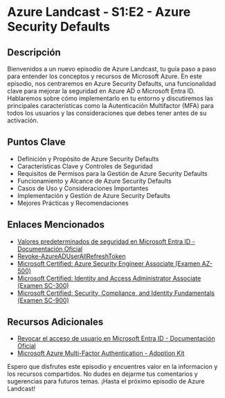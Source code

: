 # Azure Landcast -  S1:E2 - Azure Security Defaults

## Descripción

Bienvenidos a un nuevo episodio de Azure Landcast, tu guía paso a paso para entender los conceptos y recursos de Microsoft Azure. En este episodio, nos centraremos en Azure Security Defaults, una funcionalidad clave para mejorar la seguridad en Azure AD o Microsoft Entra ID. Hablaremos sobre cómo implementarlo en tu entorno y discutiremos las principales características como la Autenticación Multifactor (MFA) para todos los usuarios y las consideraciones que debes tener antes de su activación. 
## Puntos Clave

- Definición y Propósito de Azure Security Defaults
- Características Clave y Controles de Seguridad
- Requisitos de Permisos para la Gestión de Azure Security Defaults
- Funcionamiento y Alcance de Azure Security Defaults
- Casos de Uso y Consideraciones Importantes
- Implementación y Gestión de Azure Security Defaults
- Mejores Prácticas y Recomendaciones
## Enlaces Mencionados

- [Valores predeterminados de seguridad en Microsoft Entra ID - Documentación Oficial](https://learn.microsoft.com/en-us/entra/fundamentals/security-defaults)
- [Revoke-AzureADUserAllRefreshToken](https://learn.microsoft.com/en-us/powershell/module/azuread/revoke-azureaduserallrefreshtoken?view=azureadps-2.0)
- [Microsoft Certified: Azure Security Engineer Associate (Examen AZ-500)](https://learn.microsoft.com/en-us/azure/security-engineer-associate)
- [Microsoft Certified: Identity and Access Administrator Associate (Examen SC-300)](https://learn.microsoft.com/es-es/credentials/certifications/identity-and-access-administrator/)
- [Microsoft Certified: Security, Compliance, and Identity Fundamentals (Examen SC-900)](https://learn.microsoft.com/es-es/credentials/certifications/security-compliance-and-identity-fundamentals/)
## Recursos Adicionales

- [Revocar el acceso de usuario en Microsoft Entra ID - Documentación Oficial](https://learn.microsoft.com/en-us/entra/identity/users/users-revoke-access)
- [Microsoft Azure Multi-Factor Authentication - Adoption Kit](https://download.microsoft.com/download/F/C/A/FCA51098-4F99-4C14-9DF7-45E338E72158/MFA.pdf)

Espero que disfrutes este episodio y encuentres valor en la informacion y los recursos compartidos. No dudes en dejarme tus comentarios y sugerencias para futuros temas. ¡Hasta el próximo episodio de Azure Landcast!
